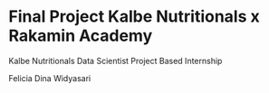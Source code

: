 # Final Project Kalbe Nutritionals x Rakamin Academy
Kalbe Nutritionals Data Scientist Project Based Internship

Felicia Dina Widyasari
